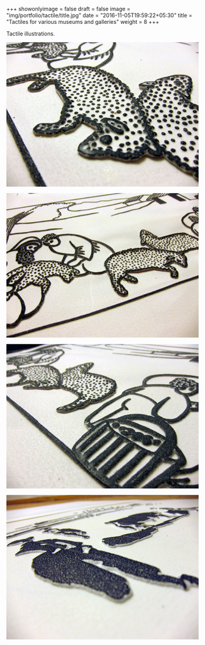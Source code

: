 +++
showonlyimage = false
draft = false
image = "img/portfolio/tactile/title.jpg"
date = "2016-11-05T19:59:22+05:30"
title = "Tactiles for various museums and galleries"
weight = 8
+++

Tactile illustrations.
<!--more-->

![1](/img/portfolio/tactile/title.jpg)

![1](/img/portfolio/tactile/tactile1.jpg)

![1](/img/portfolio/tactile/tactile2.jpg)

![1](/img/portfolio/tactile/tactile3.jpg)
